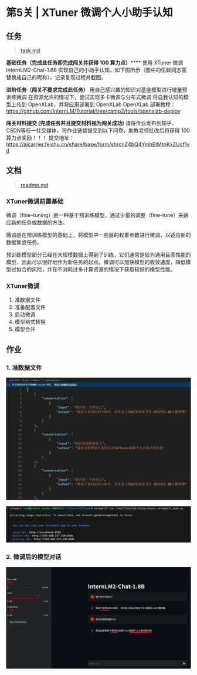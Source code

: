 # 第5关 | XTuner 微调个人小助手认知

## 任务

> [task.md](https://github.com/InternLM/Tutorial/blob/camp3/docs/L1/HelloIntern/task.md)

**基础任务（完成此任务即完成闯关并获得 100 算力点）******
使用 XTuner 微调 InternLM2-Chat-1.8B 实现自己的小助手认知，如下图所示（图中的伍鲜同志需替换成自己的昵称），记录复现过程并截图。

**进阶任务（闯关不要求完成此任务）**
用自己感兴趣的知识对基座模型进行增量预训练微调
在资源允许的情况下，尝试实现多卡微调与分布式微调
将自我认知的模型上传到 OpenXLab，并将应用部署到 OpenXLab
OpenXLab 部署教程：<https://github.com/InternLM/Tutorial/tree/camp2/tools/openxlab-deploy>

**闯关材料提交 (完成任务并且提交材料视为闯关成功)**
请将作业发布到知乎、CSDN等任一社交媒体，将作业链接提交到以下问卷，助教老师批改后将获得 100 算力点奖励！！！
提交地址：<https://aicarrier.feishu.cn/share/base/form/shrcnZ4bQ4YmhEtMtnKxZUcf1vd>

## 文档

> [readme.md](https://github.com/InternLM/Tutorial/blob/camp3/docs/L1/HelloIntern/readme.md)

### XTuner微调前置基础

微调（fine-tuning）是一种基于预训练模型，通过少量的调整（fine-tune）来适应新的任务或数据的方法。

微调是在预训练模型的基础上，将模型中一些层的权重参数进行微调，以适应新的数据集或任务。

预训练模型部分已经在大规模数据上得到了训练，它们通常是较为通用且高性能的模型，因此可以很好地作为新任务的起点。微调可以加快模型的收敛速度，降低模型过拟合的风险，并在不消耗过多计算资源的情况下获取较好的模型性能。

### XTuner微调

1. 准数据文件
2. 准备配置文件
3. 启动微调
4. 模型格式转换
5. 模型合并

## 作业

### 1. 准数据文件

![5-2配置文件](vx_images/5-2配置文件.png)

![5-3web](vx_images/5-3web.png)

### 2. 微调后的模型对话

![5-1微调](vx_images/5-1微调.png)
